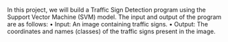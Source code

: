 In this project, we will build a Traffic Sign Detection program using the Support Vector Machine (SVM) model. The input and output of the program are as follows:
• Input: An image containing traffic signs.
• Output: The coordinates and names (classes) of the traffic signs present in the image.
